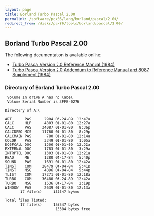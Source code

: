 ```yaml
---
layout: page
title: Borland Turbo Pascal 2.00
permalink: /software/pcx86/lang/borland/pascal/2.00/
redirect_from: /disks/pcx86/tools/borland/pascal/2.00/
---
```


Borland Turbo Pascal 2.00
-------------------------

The following documentation is available online:

- [Turbo Pascal Version 2.0 Reference Manual (1984)](http://bitsavers.org/pdf/borland/turbo_pascal/Turbo_Pascal_Version_2.0_Reference_1984.pdf)
- [Turbo Pascal Version 2.0 Addendum to Reference Manual and 8087 Supplement (1984)](http://bitsavers.org/pdf/borland/turbo_pascal/Turbo_Pascal_Version_2.0_and_8087_Supplement_Apr84.pdf)

### Directory of Borland Turbo Pascal 2.00

     Volume in drive A has no label
     Volume Serial Number is 3FFE-0276
    
    Directory of A:\
    
    ART      PAS      2904 03-24-89  12:47a
    CALC     HLP      4803 01-01-80  12:27a
    CALC     PAS     34087 01-01-80   8:36p
    CALCDEMO MCS     11760 01-01-80   8:29p
    CALCMAIN PAS       780 01-01-80  12:14a
    COLOR    PAS      3349 01-01-80   1:05a
    DOSFCALL DOC      1306 01-01-80  12:32a
    EXTERNAL DOC      1783 01-01-80   3:29a
    INTRPTCL DOC      1303 01-01-80  12:21a
    READ     ME       1280 04-17-84   5:40p
    SOUND    PAS      1691 01-01-80  12:42a
    TINST    COM     28479 04-04-84   5:41p
    TINST    MSG      4096 04-04-84   5:44p
    TLIST    COM     17271 01-01-80  12:18a
    TURBO    COM     36480 03-24-89  12:42a
    TURBO    MSG      1536 04-17-84   2:19p
    WINDOW   PAS      2639 01-01-80  12:13a
           17 file(s)     155547 bytes
    
    Total files listed:
           17 file(s)     155547 bytes
                           16384 bytes free
